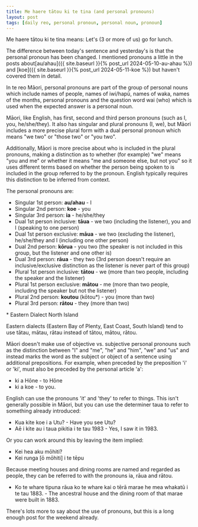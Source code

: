 ```yaml
---
title: Me haere tātou ki te tina (and personal pronouns)
layout: post
tags: [daily reo, personal pronoun, personal noun, pronoun]
---
```

Me haere tātou ki te tina means: Let's (3 or more of us) go for lunch.

The difference between today's sentence and yesterday's is that the personal pronoun has been changed. I mentioned pronouns a little in the posts about[au/ahau]({{ site.baseurl }}{% post_url 2024-05-10-au-ahau %}) and [koe]({{ site.baseurl }}{% post_url 2024-05-11-koe %}) but haven't covered them in detail.

In te reo Māori, personal pronouns are part of the group of personal nouns which include names of people, names of iwi/hapū, names of waka, names of the months, personal pronouns and the question word wai (who) which is used when the expected answer is a personal noun. 

Māori, like English, has first, second and third person pronouns (such as I, you, he/she/they). It also has singular and plural pronouns (I, we), but Māori includes a more precise plural form with a dual personal pronoun which means "we two" or "those two" or "you two". 

Additionally, Māori is more precise about who is included in the plural pronouns, making a distinction as to whether (for example) "we" means "you and me" or whether it means "me and someone else, but not you" so it uses different terms based on whether the person being spoken to is included in the group referred to by the pronoun. English typically requires this distinction to be inferred from context. 

The personal pronouns are:
- Singular 1st person: **au/ahau** - I
- Singular 2nd person: **koe** - you
- Singular 3rd person: **ia** - he/she/they
- Dual 1st person inclusive: **tāua** - we two (including the listener), you and I (speaking to one person)
- Dual 1st person exclusive: **māua** - we two (excluding the listener), he/she/they and I (including one other person)
- Dual 2nd person: **kōrua** - you two (the speaker is not included in this group, but the listener and one other is)
- Dual 3rd person: **rāua** - they two (3rd person doesn't require an inclusive/exclusive distinction as the listener is never part of this group)
- Plural 1st person inclusive: **tātou** - we (more than two people, including the speaker and the listener)
- Plural 1st person exclusive: **mātou** - me (more than two people, including the speaker but not the listener)
- Plural 2nd person: **koutou** (kōtou*) - you (more than two)
- Plural 3rd person: **rātou** - they (more than two)

\* Eastern Dialect North Island

Eastern dialects (Eastern Bay of Plenty, East Coast, South Island) tend to use tātau, mātau, rātau instead of tātou, mātou, rātou.

Māori doesn't make use of objective vs. subjective personal pronouns such as the distinction between "I" and "me", "he" and "him", "we" and "us" and instead marks the word as the subject or object of a sentence using additional prepositions. For example, when preceded by the preposition 'i' or 'ki', must also be preceded by the personal article 'a': 
- ki a Hōne - to Hōne
- ki a koe - to you.

English can use the pronouns 'it' and 'they' to refer to things. This isn't generally possible in Māori, but you can use the determiner taua to refer to something already introduced:
- Kua kite koe i a Utu? - Have you see Utu?
- Aē i kite au i taua pikitia i te tau 1983 - Yes, I saw it in 1983.

Or you can work around this by leaving the item implied:
- Kei hea aku mōhiti?
- Kei runga [ō mōhiti] i te tēpu

Because meeting houses and dining rooms are named and regarded as people, they can be referred to with the pronouns ia, rāua and rātou.
- Ko te whare tipuna rāua ko te whare kai o tērā marae he mea whakatū i te tau 1883. - The ancestral house and the dining room of that marae were built in 1883.

There's lots more to say about the use of pronouns, but this is a long enough post for the weekend already.
